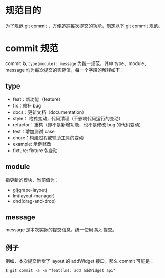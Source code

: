 # 规范目的

为了规范 git commit ，方便追踪每次提交的功能，制定以下 git commit 规范。

# commit 规范

commit 以 `type(module): message` 为统一规范，其中 type、module、message 均为每次提交的实际值，每一个字段的解释如下：

## type

-   feat：新功能（feature）
-   fix：修补 bug
-   docs：更新文档（documentation）
-   style： 格式变动，代码清理（不影响代码运行的变动）
-   refactor：重构（即不是新增功能，也不是修改 bug 的代码变动）
-   test：增加测试 case
-   chore：构建过程或辅助工具的变动
-   example: 示例修改
-   fixture: fixture 包变动
## module

指更新的模块，当前值为：

-   gl(grape-layout)
-   lm(layout-manager)
-   dnd(drag-and-drop)

## message

message 是本次实际的提交信息，统一使用 `英文` 提交。

## 例子

例如，本次提交新增了 layout 的 addWidget 接口，那么 commit 可能是：

```
$ git commit -a -m "feat(lm): add addWidget api"
```
